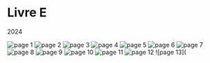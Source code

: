 # Livre E
2024

![page 1](https://res.cloudinary.com/dqt8qhx31/image/upload/v1742829884/livre_E1-min_tgelu3.png)
![page 2](https://res.cloudinary.com/dqt8qhx31/image/upload/v1742829604/livre_E2-min_ecayku.jpg)
![page 3](https://res.cloudinary.com/dqt8qhx31/image/upload/v1742829611/livre_E3-min_j4zsn3.jpg)
![page 4](https://res.cloudinary.com/dqt8qhx31/image/upload/v1742829620/livre_E4-min_w3fi3e.jpg)
![page 5](https://res.cloudinary.com/dqt8qhx31/image/upload/v1742829619/livre_E5-min_ktyzfd.jpg)
![page 6](https://res.cloudinary.com/dqt8qhx31/image/upload/v1742829622/livre_E6-min_erqzy7.jpg)
![page 7](https://res.cloudinary.com/dqt8qhx31/image/upload/v1742829625/livre_E7-min_i3a9vn.jpg)
![page 8](https://res.cloudinary.com/dqt8qhx31/image/upload/v1742829626/livre_E8-min_oqn7w3.jpg)
![page 9](https://res.cloudinary.com/dqt8qhx31/image/upload/v1742829629/livre_E9-min_mw9oar.jpg)
![page 10](https://res.cloudinary.com/dqt8qhx31/image/upload/v1742829608/livre_E10-min_dzxkye.jpg)
![page 11](https://res.cloudinary.com/dqt8qhx31/image/upload/v1742829620/livre_E11-min_qkxj0f.jpg)
![page 12](https://res.cloudinary.com/dqt8qhx31/image/upload/v1742829888/livre_E12-min_y7zntw.png)
![page 13](

